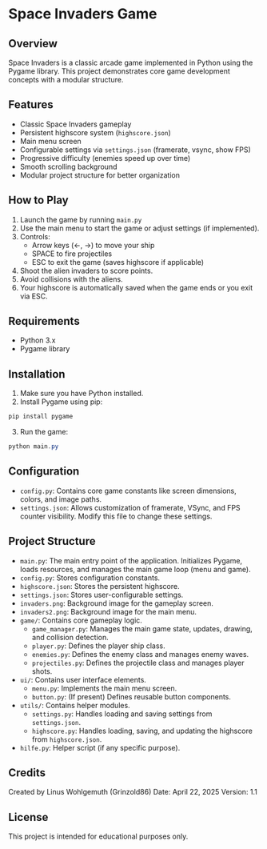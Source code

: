 # Space Invaders Game

## Overview
Space Invaders is a classic arcade game implemented in Python using the Pygame library. This project demonstrates core game development concepts with a modular structure.

## Features
- Classic Space Invaders gameplay
- Persistent highscore system (`highscore.json`)
- Main menu screen
- Configurable settings via `settings.json` (framerate, vsync, show FPS)
- Progressive difficulty (enemies speed up over time)
- Smooth scrolling background
- Modular project structure for better organization

## How to Play
1. Launch the game by running `main.py`
2. Use the main menu to start the game or adjust settings (if implemented).
3. Controls:
   - Arrow keys (←, →) to move your ship
   - SPACE to fire projectiles
   - ESC to exit the game (saves highscore if applicable)
4. Shoot the alien invaders to score points.
5. Avoid collisions with the aliens.
6. Your highscore is automatically saved when the game ends or you exit via ESC.

## Requirements
- Python 3.x
- Pygame library

## Installation
1. Make sure you have Python installed.
2. Install Pygame using pip:
```powershell
pip install pygame
```
3. Run the game:
```powershell
python main.py
```

## Configuration
- `config.py`: Contains core game constants like screen dimensions, colors, and image paths.
- `settings.json`: Allows customization of framerate, VSync, and FPS counter visibility. Modify this file to change these settings.

## Project Structure
- `main.py`: The main entry point of the application. Initializes Pygame, loads resources, and manages the main game loop (menu and game).
- `config.py`: Stores configuration constants.
- `highscore.json`: Stores the persistent highscore.
- `settings.json`: Stores user-configurable settings.
- `invaders.png`: Background image for the gameplay screen.
- `invaders2.png`: Background image for the main menu.
- `game/`: Contains core gameplay logic.
    - `game_manager.py`: Manages the main game state, updates, drawing, and collision detection.
    - `player.py`: Defines the player ship class.
    - `enemies.py`: Defines the enemy class and manages enemy waves.
    - `projectiles.py`: Defines the projectile class and manages player shots.
- `ui/`: Contains user interface elements.
    - `menu.py`: Implements the main menu screen.
    - `button.py`: (If present) Defines reusable button components.
- `utils/`: Contains helper modules.
    - `settings.py`: Handles loading and saving settings from `settings.json`.
    - `highscore.py`: Handles loading, saving, and updating the highscore from `highscore.json`.
- `hilfe.py`: Helper script (if any specific purpose).

## Credits
Created by Linus Wohlgemuth (Grinzold86)
Date: April 22, 2025
Version: 1.1

## License
This project is intended for educational purposes only.
